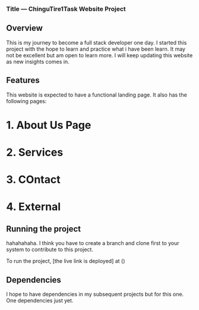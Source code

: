 ### **Title — ChinguTire1Task Website Project**

## Overview 
This is my journey to become a full stack developer one day. I started this project with the hope to learn and practice what i have been learn. It may not be excellent but am open to learn more. I will keep updating this website as new insights comes in.

## Features 
This website is expected to have a functional landing page.
It also has the following pages:
# 1. About Us Page
# 2. Services
# 3. COntact
# 4. External

## Running the project 
hahahahaha. I think you have to create a branch and clone first to your system to contribute to this project.

To run the project, [the live link is deployed] at ()



## Dependencies 
I hope to have dependencies in my subsequent projects but for this one. One dependencies just yet.

